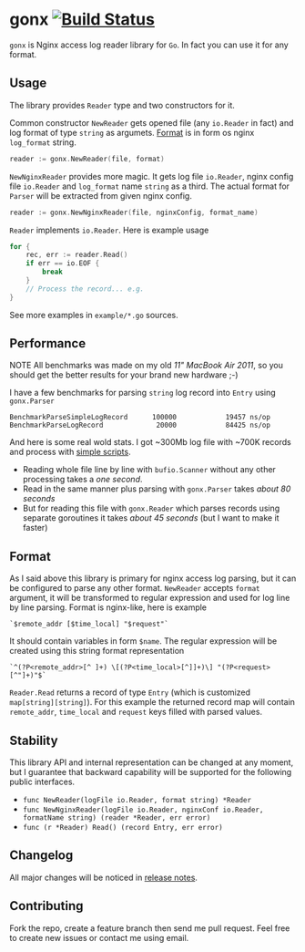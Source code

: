 # gonx [![Build Status](https://travis-ci.org/satyrius/gonx.png)](https://travis-ci.org/satyrius/gonx)

`gonx` is Nginx access log reader library for `Go`. In fact you can use it for any format.

## Usage

The library provides `Reader` type and two constructors for it.

Common constructor `NewReader` gets opened file (any `io.Reader` in fact) and log format of type `string` as argumets. 
[Format](#format) is in form os nginx `log_format` string.

```go
reader := gonx.NewReader(file, format)
```

`NewNginxReader` provides more magic. It gets log file `io.Reader`, nginx config file `io.Reader` 
and `log_format` name `string` as a third. The actual format for `Parser` will be extracted from
given nginx config.

```go
reader := gonx.NewNginxReader(file, nginxConfig, format_name)
```

`Reader` implements `io.Reader`. Here is example usage

```go
for {
	rec, err := reader.Read()
	if err == io.EOF {
		break
	}
	// Process the record... e.g.
}
```

See more examples in `example/*.go` sources.

## Performance

NOTE All benchmarks was made on my old *11" MacBook Air 2011*, so you should get the better results for your brand new hardware ;-)

I have a few benchmarks for parsing `string` log record into `Entry` using `gonx.Parser`

	BenchmarkParseSimpleLogRecord      100000            19457 ns/op
	BenchmarkParseLogRecord             20000            84425 ns/op
	
And here is some real wold stats. I got ~300Mb log file with ~700K records and process with [simple scripts](https://github.com/satyrius/gonx/tree/master/benchmarks).

* Reading whole file line by line with `bufio.Scanner` without any other processing takes a *one second*.
* Read in the same manner plus parsing with `gonx.Parser` takes *about 80 seconds*
* But for reading this file with `gonx.Reader` which parses records using separate goroutines it takes *about 45 seconds* (but I want to make it faster)

## Format

As I said above this library is primary for nginx access log parsing, but it can be configured to parse any 
other format. `NewReader` accepts `format` argument, it will be transformed to regular expression and used 
for log line by line parsing. Format is nginx-like, here is example

	`$remote_addr [$time_local] "$request"`

It should contain variables in form `$name`. The regular expression will be created using this string 
format representation

	`^(?P<remote_addr>[^ ]+) \[(?P<time_local>[^]]+)\] "(?P<request>[^"]+)"$`

`Reader.Read` returns a record of type `Entry` (which is customized `map[string][string]`). For this example
the returned record map will contain `remote_addr`, `time_local` and `request` keys filled with parsed values.

## Stability

This library API and internal representation can be changed at any moment, but I guarantee that backward 
capability will be supported for the following public interfaces.

* `func NewReader(logFile io.Reader, format string) *Reader`
* `func NewNginxReader(logFile io.Reader, nginxConf io.Reader, formatName string) (reader *Reader, err error)`
* `func (r *Reader) Read() (record Entry, err error)`

## Changelog

All major changes will be noticed in [release notes](https://github.com/satyrius/gonx/releases).

## Contributing

Fork the repo, create a feature branch then send me pull request. Feel free to create new issues or contact me using email.
